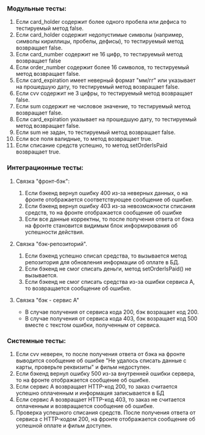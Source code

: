 ### Модульные тесты:

1. Если card_holder содержит более одного пробела или дефиса то тестируемый метод false.
2. Если card_holder содержит недопустимые символы (например, символы кириллицы, пробелы, дефисы), то тестируемый метод
   возвращает false.
3. Если card_number содержит не 16 цифр, то тестируемый метод возвращает false
4. Если order_number содержит более 16 символов, то тестируемый метод возвращает false.
5. Если card_expiration имеет неверный формат "мм/гг" или указывает на прошедшую дату, то тестируемый метод возвращает
   false.
6. Если cvv содержит не 3 цифры, то тестируемый метод возвращает false.
7. Если sum содержит не числовое значение, то тестируемый метод возвращает false.
8. Если card_expiration указывает на прошедшую дату, то тестируемый метод возвращает false.
9. Если sum не задан, то тестируемый метод возвращает false.
10. Если все поля валидные, то метод возвращает true.
11. Если списание средств успешно, то метод setOrderIsPaid возвращает true.

### Интеграционные тесты:

1. Связка "фронт-бэк":
    1. Если бэкенд вернул ошибку 400 из-за неверных данных, о на фронте отображается соответствующее сообщение об
       ошибке.
    2. Если бэкенд вернул ошибку 403 из-за невозможности списания средств, то на фронте отображается сообщение об ошибке
   3. Если все данные корректны, то после получения ответа от бэка на фронте становится видимым блок информирования об
      успешности действия.

2. Связка "бэк-репозиторий".
    1. Если бэкенд успешно списал средства, то вызывается метод репозитория для обновления информации об оплате в БД.
    2. Если бэкенд не смог списать деньги, метод setOrderIsPaid() не вызывается.
    3. Если бэкенд не смог списать средства из-за ошибки сервиса A, то возвращается сообщение об ошибке.
3. Связка "бэк - сервис А"
   - В случае получения от сервиса кода 200, бэк возращает код 200.
   - В случае получения от сервиса кода 403, бэк возращает код 500 вместе с текстом ошибки, полученным от сервиса.

### Системные тесты:

1. Если cvv неверен, то после получения ответа от бэка на фронте выводится сообщение об ошибке "Не удалось списать
   данные с карты, проверьте реквизиты" и фильм недоступен.
2. Если бэкенд вернул ошибку 500 из-за внутренней ошибки сервера, то на фронте отображается сообщение об ошибке.
3. Если сервис A возвращает HTTP-код 200, то заказ считается успешно оплаченным и информация записывается в БД
4. Если сервис A возвращает HTTP-код 403, то заказ не считается оплаченным и возвращается сообщение об ошибке.
5. Проверка успешного списания средств. После получения ответа от сервиса с HTTP-кодом 200, на фронте отображается
   сообщение об успешной оплате и фильм доступен.
